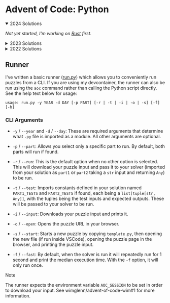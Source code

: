# Advent of Code: Python

<details open>
<summary>2024 Solutions</summary>

*Not yet started, I'm working on [Rust](/rust) first.*

</details>

<details>
<summary>2023 Solutions</summary>

* [Day 1: Trebuchet?!](/python/2023/day01.py)
* [Day 2: Cube Conundrum](/python/2023/day02.py)
* [Day 3: Gear Ratios](/python/2023/day03.py)
* [Day 4: Scratchcards](/python/2023/day04.py)
* [Day 5: If You Give A Seed A Fertilizer](/python/2023/day05.py)
* [Day 6: Wait For It](/python/2023/day06.py)
* [Day 7: Camel Cards](/python/2023/day07.py)
* [Day 8: Haunted Wasteland](/python/2023/day08.py)
* [Day 9: Mirage Maintenance](/python/2023/day09.py)
* [Day 10: Pipe Maze](/python/2023/day10.py)
* [Day 11: Cosmic Expansion](/python/2023/day11.py)
* [Day 12: Hot Springs](/python/2023/day12.py)
* [Day 13: Point of Incidence](/python/2023/day13.py)
* [Day 14: Parabolic Reflector Dish](/python/2023/day14.py)
* [Day 15: Lens Library](/python/2023/day15.py)
* [Day 16: The Floor Will Be Lava](/python/2023/day16.py)
* [Day 17: Clumsy Crucible](/python/2023/day17.py)
* [Day 18: Lavaduct Lagoon](/python/2023/day18.py)
* [Day 19: Aplenty](/python/2023/day19.py)
* [Day 20: Pulse Propagation](/python/2023/day20.py)
* [Day 21: Step Counter](/python/2023/day21.py)
* [Day 22: Sand Slabs](/python/2023/day22.py)
* [Day 23: A Long Walk](/python/2023/day23.py)
* [Day 24: Never Tell Me The Odds](/python/2023/day24.py)
* [Day 25: Snowverload](/python/2023/day25.py)

</details>

<details>
<summary>2022 Solutions</summary>

* [Day 1: Calorie Counting](/python/2022/day01.py)
* [Day 2: Rock Paper Scissors](/python/2022/day02.py)
* [Day 3: Rucksack Reorganization](/python/2022/day03.py)
* [Day 4: Camp Cleanup](/python/2022/day04.py)
* [Day 5: Supply Stacks](/python/2022/day05.py)
* [Day 6: Tuning Trouble](/python/2022/day06.py)
* [Day 7: No Space Left On Device](/python/2022/day07.py)
* [Day 8: Treetop Tree House](/python/2022/day08.py)
* [Day 9: Rope Bridge](/python/2022/day09.py)
* [Day 10: Cathode-Ray Tube](/python/2022/day10.py)
* [Day 11: Monkey in the Middle](/python/2022/day11.py)
* [Day 12: Hill Climbing Algorithm](/python/2022/day12.py)
* [Day 13: Distress Signal](/python/2022/day13.py)
* [Day 14: Regolith Reservoir](/python/2022/day14.py)
* [Day 15: Beacon Exclusion Zone](/python/2022/day15.py)
* [Day 16: Proboscidea Volcanium](/python/2022/day16.py)
* [Day 17: Pyroclastic Flow](/python/2022/day17.py)
* [Day 18: Boiling Boulders](/python/2022/day18.py)
* [Day 19: Not Enough Minerals](/python/2022/day19.py)
* [Day 20: Grove Positioning System](/python/2022/day20.py)
* [Day 21: Monkey Math](/python/2022/day21.py)
* [Day 22: Monkey Map](/python/2022/day22.py)
* [Day 23: Unstable Diffusion](/python/2022/day23.py)
* [Day 24: Blizzard Basin](/python/2022/day24.py)
* [Day 25: Full of Hot Air](/python/2022/day25.py)

</details>

## Runner

I've written a basic runner ([run.py](/python/run.py)) which allows you to conveniently run puzzles from a CLI. If you are using my devcontainer, the runner can also be run using the `aoc` command rather than calling the Python script directly. See the help text below for usage:

```text
usage: run.py -y YEAR -d DAY [-p PART] [-r | -t | -i | -o | -s] [-f] [-h]
```

### CLI Arguments

* `-y` / `--year` and `-d` / `--day`: These are required arguments that determine what `.py` file is imported as a module. All other arguments are optional.

* `-p` / `--part`: Allows you select only a specific part to run. By default, both parts will run if found.

* `-r` / `--run`: This is the default option when no other option is selected. This will download your puzzle input and pass it to your solver (imported from your solution as `part1` or `part2` taking a `str` input and returning `Any`) to be run.

* `-t` / `--test`: Imports constants defined in your solution named `PART1_TESTS` and `PART2_TESTS` if found, each being a `list[tuple[str, Any]]`, with the tuples being the test inputs and expected outputs. These will be passed to your solver to be run.

* `-i` / `--input`: Downloads your puzzle input and prints it.

* `-o` / `--open`: Opens the puzzle URL in your browser.

* `-s` / `--start`: Starts a new puzzle by copying `template.py`, then opening the new file (if run inside VSCode), opening the puzzle page in the browser, and printing the puzzle input.

* `-f` / `--fast`: By default, when the solver is run it will repeatedly run for 1 second and print the median execution time. With the `-f` option, it will only run once.

> [!NOTE]
> The runner expects the environment variable `AOC_SESSION` to be set in order to download your input. See wimglenn/advent-of-code-wim#1 for more information.
